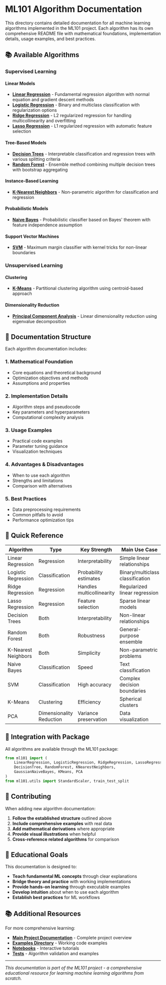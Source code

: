 # ML101 Algorithm Documentation

This directory contains detailed documentation for all machine learning algorithms implemented in the ML101 project. Each algorithm has its own comprehensive README file with mathematical foundations, implementation details, usage examples, and best practices.

## 📚 Available Algorithms

### Supervised Learning

#### Linear Models
- **[Linear Regression](./linear_regression_README.md)** - Fundamental regression algorithm with normal equation and gradient descent methods
- **[Logistic Regression](./logistic_regression_README.md)** - Binary and multiclass classification with regularization options
- **[Ridge Regression](./ridge_regression_README.md)** - L2 regularized regression for handling multicollinearity and overfitting
- **[Lasso Regression](./lasso_regression_README.md)** - L1 regularized regression with automatic feature selection

#### Tree-Based Models
- **[Decision Trees](./decision_trees_README.md)** - Interpretable classification and regression trees with various splitting criteria
- **[Random Forest](./random_forest_README.md)** - Ensemble method combining multiple decision trees with bootstrap aggregating

#### Instance-Based Learning
- **[K-Nearest Neighbors](./knn_README.md)** - Non-parametric algorithm for classification and regression

#### Probabilistic Models
- **[Naive Bayes](./naive_bayes_README.md)** - Probabilistic classifier based on Bayes' theorem with feature independence assumption

#### Support Vector Machines
- **[SVM](./svm_README.md)** - Maximum margin classifier with kernel tricks for non-linear boundaries

### Unsupervised Learning

#### Clustering
- **[K-Means](./kmeans_README.md)** - Partitional clustering algorithm using centroid-based approach

#### Dimensionality Reduction
- **[Principal Component Analysis](./pca_README.md)** - Linear dimensionality reduction using eigenvalue decomposition

## 📖 Documentation Structure

Each algorithm documentation includes:

### 1. **Mathematical Foundation**
- Core equations and theoretical background
- Optimization objectives and methods
- Assumptions and properties

### 2. **Implementation Details**
- Algorithm steps and pseudocode
- Key parameters and hyperparameters
- Computational complexity analysis

### 3. **Usage Examples**
- Practical code examples
- Parameter tuning guidance
- Visualization techniques

### 4. **Advantages & Disadvantages**
- When to use each algorithm
- Strengths and limitations
- Comparison with alternatives

### 5. **Best Practices**
- Data preprocessing requirements
- Common pitfalls to avoid
- Performance optimization tips

## 🚀 Quick Reference

| Algorithm | Type | Key Strength | Main Use Case |
|-----------|------|--------------|---------------|
| Linear Regression | Regression | Interpretability | Simple linear relationships |
| Logistic Regression | Classification | Probability estimates | Binary/multiclass classification |
| Ridge Regression | Regression | Handles multicollinearity | Regularized linear regression |
| Lasso Regression | Regression | Feature selection | Sparse linear models |
| Decision Trees | Both | Interpretability | Non-linear relationships |
| Random Forest | Both | Robustness | General-purpose ensemble |
| K-Nearest Neighbors | Both | Simplicity | Non-parametric problems |
| Naive Bayes | Classification | Speed | Text classification |
| SVM | Classification | High accuracy | Complex decision boundaries |
| K-Means | Clustering | Efficiency | Spherical clusters |
| PCA | Dimensionality Reduction | Variance preservation | Data visualization |

## 🔗 Integration with Package

All algorithms are available through the ML101 package:

```python
from ml101 import (
    LinearRegression, LogisticRegression, RidgeRegression, LassoRegression,
    DecisionTree, RandomForest, KNearestNeighbors, 
    GaussianNaiveBayes, KMeans, PCA
)
from ml101.utils import StandardScaler, train_test_split
```

## 📝 Contributing

When adding new algorithm documentation:

1. **Follow the established structure** outlined above
2. **Include comprehensive examples** with real data
3. **Add mathematical derivations** where appropriate
4. **Provide visual illustrations** when helpful
5. **Cross-reference related algorithms** for comparison

## 🎯 Educational Goals

This documentation is designed to:
- **Teach fundamental ML concepts** through clear explanations
- **Bridge theory and practice** with working implementations
- **Provide hands-on learning** through executable examples
- **Develop intuition** about when to use each algorithm
- **Establish best practices** for ML workflows

## 📚 Additional Resources

For more comprehensive learning:
- **[Main Project Documentation](../README.md)** - Complete project overview
- **[Examples Directory](../../examples/)** - Working code examples
- **[Notebooks](../../notebooks/)** - Interactive tutorials
- **[Tests](../../tests/)** - Algorithm validation and examples

---

*This documentation is part of the ML101 project - a comprehensive educational resource for learning machine learning algorithms from scratch.*

